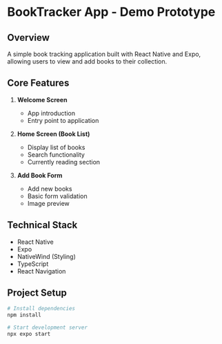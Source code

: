 # BookTracker App - Demo Prototype

## Overview
A simple book tracking application built with React Native and Expo, allowing users to view and add books to their collection.

## Core Features
1. **Welcome Screen**
   - App introduction
   - Entry point to application

2. **Home Screen (Book List)**
   - Display list of books
   - Search functionality
   - Currently reading section

3. **Add Book Form**
   - Add new books
   - Basic form validation
   - Image preview

## Technical Stack
- React Native
- Expo
- NativeWind (Styling)
- TypeScript
- React Navigation

## Project Setup
```bash
# Install dependencies
npm install

# Start development server
npx expo start
